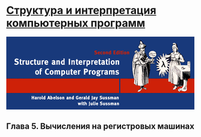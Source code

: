 # [Структура и интерпретация компьютерных программ](../../README.md#)

![Alt text](../../images/common/cover-sicp.gif "Структура и интерпретация компьютерных программ")

## Глава 5. Вычисления на регистровых машинах

